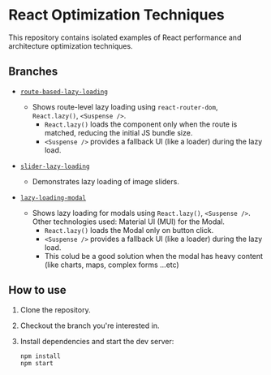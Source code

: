 # React Optimization Techniques

This repository contains isolated examples of React performance and architecture optimization techniques.

## Branches

- [`route-based-lazy-loading`](https://github.com/ronadabasha/react-optimization-techniques/tree/route-based-lazy-loading)

  - Shows route-level lazy loading using `react-router-dom`, `React.lazy()`, `<Suspense />`.
    - `React.lazy()` loads the component only when the route is matched, reducing the initial JS bundle size.
    - `<Suspense />` provides a fallback UI (like a loader) during the lazy load.

- [`slider-lazy-loading`](https://github.com/ronadabasha/react-optimization-techniques/tree/lazy-loading-slider)

  - Demonstrates lazy loading of image sliders.

- [`lazy-loading-modal`](https://github.com/ronadabasha/react-optimization-techniques/tree/lazy-loading-modal)

  - Shows lazy loading for modals using `React.lazy()`, `<Suspense />`.
    Other technologies used: Material UI (MUI) for the Modal.
    - `React.lazy()` loads the Modal only on button click.
    - `<Suspense />` provides a fallback UI (like a loader) during the lazy load.
    - This colud be a good solution when the modal has heavy content (like charts, maps, complex forms ...etc)

## How to use

1. Clone the repository.
2. Checkout the branch you're interested in.
3. Install dependencies and start the dev server:

   ```bash
   npm install
   npm start
   ```
